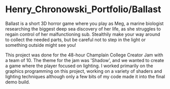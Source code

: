 # Henry_Chronowski_Portfolio/Ballast

Ballast is a short 3D horror game where you play as Meg, a marine biologist researching the biggest deep sea discovery of her life, as she struggles to regain control of her malfunctioning sub. Stealthily make your way around to collect the needed parts, but be careful not to step in the light or something outside might see you!

This project was done for the 48-hour Champlain College Creator Jam with a team of 10. The theme for the jam was 'Shadow', and we wanted to create a game where the player focused on lighting. I worked primarily on the graphics programming on this project, working on a variety of shaders and lighting techniques although only a few bits of my code made it into the final demo build. 